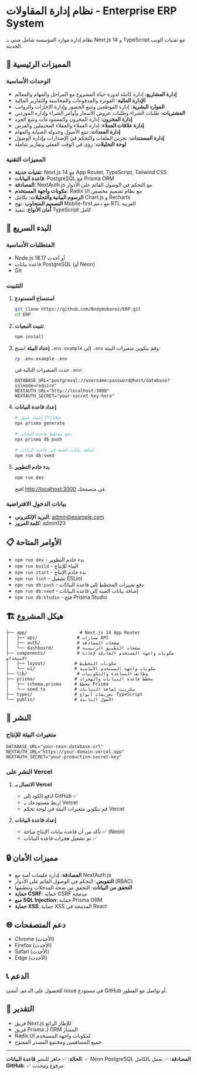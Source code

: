 # نظام إدارة المقاولات - Enterprise ERP System

نظام إدارة موارد المؤسسة شامل مبني بـ Next.js 14 و TypeScript مع تقنيات الويب الحديثة.

## 🚀 المميزات الرئيسية

### الوحدات الأساسية
- **إدارة المشاريع**: إدارة كاملة لدورة حياة المشروع مع المراحل والمهام والمعالم
- **الإدارة المالية**: الفوترة والمدفوعات والمحاسبة والتقارير المالية
- **الموارد البشرية**: إدارة الموظفين وتتبع الحضور وإدارة الإجازات والرواتب
- **المشتريات**: طلبات الشراء وطلبات عروض الأسعار وأوامر الشراء وإدارة الموردين
- **إدارة المخزون**: إدارة المخزون والمستودعات وتتبع الجرد
- **إدارة علاقات العملاء**: إدارة العملاء والعملاء المحتملين والفرص
- **إدارة المعدات**: تتبع الأصول وجدولة الصيانة والمهام
- **إدارة المستندات**: تخزين الملفات والتحكم في الإصدارات وإدارة الوصول
- **لوحة التحليلات**: رؤى في الوقت الفعلي وتقارير شاملة

### المميزات التقنية
- **تقنيات حديثة**: Next.js 14 مع App Router, TypeScript, Tailwind CSS
- **قاعدة البيانات**: PostgreSQL مع Prisma ORM
- **المصادقة**: NextAuth.js مع التحكم في الوصول القائم على الأدوار
- **مكونات واجهة المستخدم**: Radix UI مع نظام تصميم مخصص
- **الرسوم البيانية والتحليلات**: تكامل Chart.js و Recharts
- **التصميم المتجاوب**: نهج Mobile-first مع دعم RTL العربية
- **أمان الأنواع**: تنفيذ TypeScript كامل

## 🎯 البدء السريع

### المتطلبات الأساسية
- Node.js 18.17 أو أحدث
- قاعدة بيانات PostgreSQL (أو Neon)
- Git

### التثبيت

1. **استنساخ المستودع**
   ```bash
   git clone https://github.com/Bodymobarez/ERP.git
   cd ERP
   ```

2. **تثبيت التبعيات**
   ```bash
   npm install
   ```

3. **إعداد البيئة**
   انسخ `.env.example` إلى `.env` وقم بتكوين متغيرات البيئة:
   ```bash
   cp .env.example .env
   ```

   حدث المتغيرات التالية في `.env`:
   ```env
   DATABASE_URL="postgresql://username:password@host/database?sslmode=require"
   NEXTAUTH_URL="http://localhost:3000"
   NEXTAUTH_SECRET="your-secret-key-here"
   ```

4. **إعداد قاعدة البيانات**
   ```bash
   # إنشاء عميل Prisma
   npx prisma generate
   
   # دفع مخطط قاعدة البيانات
   npx prisma db push
   
   # إضافة بيانات العينة إلى قاعدة البيانات
   npm run db:seed
   ```

5. **بدء خادم التطوير**
   ```bash
   npm run dev
   ```

   افتح [http://localhost:3000](http://localhost:3000) في متصفحك.

### بيانات الدخول الافتراضية
- **البريد الإلكتروني**: admin@example.com
- **كلمة المرور**: admin123

## 📋 الأوامر المتاحة

- `npm run dev` - بدء خادم التطوير
- `npm run build` - البناء للإنتاج
- `npm run start` - بدء خادم الإنتاج
- `npm run lint` - تشغيل ESLint
- `npm run db:push` - دفع تغييرات المخطط إلى قاعدة البيانات
- `npm run db:seed` - إضافة بيانات العينة إلى قاعدة البيانات
- `npm run db:studio` - فتح Prisma Studio

## 🏗️ هيكل المشروع

```
├── app/                    # Next.js 14 App Router
│   ├── api/               # مسارات API
│   ├── auth/              # صفحات المصادقة
│   └── dashboard/         # صفحات التطبيق الرئيسية
├── components/            # مكونات واجهة المستخدم القابلة لإعادة الاستخدام
│   ├── layout/           # مكونات التخطيط
│   └── ui/               # مكونات واجهة المستخدم الأساسية
├── lib/                   # وظائف المساعدة والتكوينات
├── prisma/               # مخطط قاعدة البيانات والهجرات
│   ├── schema.prisma     # مخطط Prisma
│   └── seed.ts           # سكريبت إضافة البيانات
├── types/                # تعريفات أنواع TypeScript
└── public/               # الأصول الثابتة
```

## 🚀 النشر

### متغيرات البيئة للإنتاج

```env
DATABASE_URL="your-neon-database-url"
NEXTAUTH_URL="https://your-domain.vercel.app"
NEXTAUTH_SECRET="your-production-secret-key"
```

### النشر على Vercel

1. **الاتصال بـ Vercel**
   - ادفع الكود إلى GitHub ✅
   - اربط مستودعك بـ Vercel
   - قم بتكوين متغيرات البيئة في لوحة تحكم Vercel

2. **إعداد قاعدة البيانات**
   - تأكد من أن قاعدة بيانات الإنتاج متاحة ✅ (Neon)
   - تم تشغيل هجرات قاعدة البيانات ✅

## 🔒 مميزات الأمان

- **المصادقة**: إدارة جلسات آمنة مع NextAuth.js
- **التفويض**: التحكم في الوصول القائم على الأدوار (RBAC)
- **التحقق من البيانات**: التحقق من صحة المدخلات وتنظيفها
- **حماية CSRF**: حماية CSRF مدمجة
- **منع SQL Injection**: حماية Prisma ORM
- **حماية XSS**: حماية XSS المدمجة في React

## 🌐 دعم المتصفحات

- Chrome (الأحدث)
- Firefox (الأحدث)
- Safari (الأحدث)
- Edge (الأحدث)

## 📞 الدعم

للحصول على الدعم، أنشئ issue في مستودع GitHub أو تواصل مع المطور.

## 🎉 التقدير

- فريق Next.js للإطار الرائع
- فريق Prisma لـ ORM الممتاز
- Radix UI لمكونات واجهة المستخدم
- جميع المساهمين ومجتمع المصدر المفتوح

---

**الحالة**: ✅ جاهز للنشر
**قاعدة البيانات**: ✅ Neon PostgreSQL
**المصادقة**: ✅ تعمل بالكامل
**GitHub**: ✅ مرفوع ومحدث
